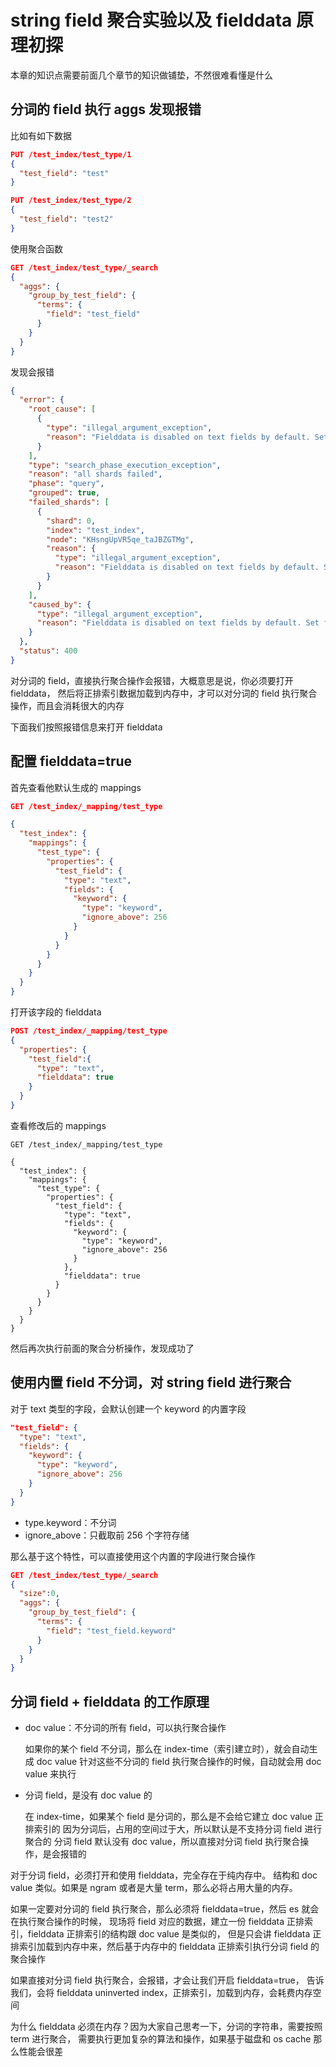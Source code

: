 # string field 聚合实验以及 fielddata 原理初探
本章的知识点需要前面几个章节的知识做铺垫，不然很难看懂是什么

## 分词的 field 执行 aggs 发现报错
比如有如下数据

```json
PUT /test_index/test_type/1
{
  "test_field": "test"
}

PUT /test_index/test_type/2
{
  "test_field": "test2"
}
```
使用聚合函数

```json
GET /test_index/test_type/_search
{
  "aggs": {
    "group_by_test_field": {
      "terms": {
        "field": "test_field"
      }
    }
  }
}
```
发现会报错

```json
{
  "error": {
    "root_cause": [
      {
        "type": "illegal_argument_exception",
        "reason": "Fielddata is disabled on text fields by default. Set fielddata=true on [test_field] in order to load fielddata in memory by uninverting the inverted index. Note that this can however use significant memory."
      }
    ],
    "type": "search_phase_execution_exception",
    "reason": "all shards failed",
    "phase": "query",
    "grouped": true,
    "failed_shards": [
      {
        "shard": 0,
        "index": "test_index",
        "node": "KHsngUpVR5qe_taJBZGTMg",
        "reason": {
          "type": "illegal_argument_exception",
          "reason": "Fielddata is disabled on text fields by default. Set fielddata=true on [test_field] in order to load fielddata in memory by uninverting the inverted index. Note that this can however use significant memory."
        }
      }
    ],
    "caused_by": {
      "type": "illegal_argument_exception",
      "reason": "Fielddata is disabled on text fields by default. Set fielddata=true on [test_field] in order to load fielddata in memory by uninverting the inverted index. Note that this can however use significant memory."
    }
  },
  "status": 400
}
```

对分词的 field，直接执行聚合操作会报错，大概意思是说，你必须要打开 fielddata，
然后将正排索引数据加载到内存中，才可以对分词的 field 执行聚合操作，而且会消耗很大的内存

下面我们按照报错信息来打开 fielddata

## 配置 fielddata=true

首先查看他默认生成的 mappings

```json
GET /test_index/_mapping/test_type

{
  "test_index": {
    "mappings": {
      "test_type": {
        "properties": {
          "test_field": {
            "type": "text",
            "fields": {
              "keyword": {
                "type": "keyword",
                "ignore_above": 256
              }
            }
          }
        }
      }
    }
  }
}
```

打开该字段的 fielddata

```json
POST /test_index/_mapping/test_type
{
  "properties": {
    "test_field":{
      "type": "text",
      "fielddata": true
    }
  }
}
```
查看修改后的 mappings

```json{16}
GET /test_index/_mapping/test_type

{
  "test_index": {
    "mappings": {
      "test_type": {
        "properties": {
          "test_field": {
            "type": "text",
            "fields": {
              "keyword": {
                "type": "keyword",
                "ignore_above": 256
              }
            },
            "fielddata": true
          }
        }
      }
    }
  }
}
```

然后再次执行前面的聚合分析操作，发现成功了

## 使用内置 field 不分词，对 string field 进行聚合
对于 text 类型的字段，会默认创建一个 keyword 的内置字段
```json
"test_field": {
  "type": "text",
  "fields": {
    "keyword": {
      "type": "keyword",
      "ignore_above": 256
    }
  }
}
```
- type.keyword：不分词
- ignore_above：只截取前 256 个字符存储

那么基于这个特性，可以直接使用这个内置的字段进行聚合操作

```json
GET /test_index/test_type/_search
{
  "size":0,
  "aggs": {
    "group_by_test_field": {
      "terms": {
        "field": "test_field.keyword"
      }
    }
  }
}
```

## 分词 field + fielddata 的工作原理

- doc value：不分词的所有 field，可以执行聚合操作

  如果你的某个 field 不分词，那么在 index-time（索引建立时），就会自动生成 doc value
  针对这些不分词的 field 执行聚合操作的时候，自动就会用 doc value 来执行
- 分词 field，是没有 doc value 的

  在 index-time，如果某个 field 是分词的，那么是不会给它建立 doc value 正排索引的
  因为分词后，占用的空间过于大，所以默认是不支持分词 field 进行聚合的
  分词 field 默认没有 doc value，所以直接对分词 field 执行聚合操作，是会报错的

对于分词 field，必须打开和使用 fielddata，完全存在于纯内存中。
结构和 doc value 类似。如果是 ngram 或者是大量 term，那么必将占用大量的内存。

如果一定要对分词的 field 执行聚合，那么必须将 fielddata=true，然后 es 就会在执行聚合操作的时候，
现场将 field 对应的数据，建立一份 fielddata 正排索引，fielddata 正排索引的结构跟 doc value 是类似的，
但是只会讲 fielddata 正排索引加载到内存中来，然后基于内存中的 fielddata 正排索引执行分词 field 的聚合操作

如果直接对分词 field 执行聚合，会报错，才会让我们开启 fielddata=true，
告诉我们，会将 fielddata uninverted index，正排索引，加载到内存，会耗费内存空间

为什么 fielddata 必须在内存？因为大家自己思考一下，分词的字符串，需要按照 term 进行聚合，
需要执行更加复杂的算法和操作，如果基于磁盘和 os cache 那么性能会很差
